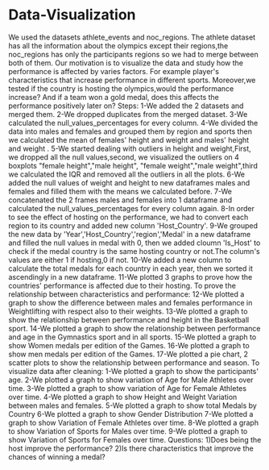 # Data-Visualization
We used the datasets athlete_events and noc_regions.
The athlete dataset has all the information about the olympics except their regions,the noc_regions has only the participants regions so we had to merge between both of them.
Our motivation is to visualize the data and study how the performance is affected by varies factors. For example player's characteristics that increase performance in different sports.
Moreover,we tested if the country is hosting the olympics,would the performance increase? And if a team won a gold medal, does this affects the performance positively later on?
Steps:
1-We added the 2 datasets and merged them.
2-We dropped duplicates from the merged dataset.
3-We calculated the null_values_percentages for every column.
4-We divided the data into males and females and grouped them by region and sports then we calculated the mean of females' height and weight and males' height and weight .
5-We started dealing with outliers in height and weight,First, we dropped all the null values,second, we visualized the outliers on 4 boxplots "female height","male height",
"female weight","male weight",third we calculated the IQR and removed all the outliers in all the plots.
6-We added the null values of weight and height to new dataframes males and females and filled them with the means we calculated before. 
7-We concatenated the 2 frames males and females into 1 dataframe and calculated the null_values_percentages for every column again.
8-In order to see the effect of hosting on the performance, we had to convert each region to its country and added new column 'Host_Country'.
9-We grouped the new data by 'Year','Host_Country','region','Medal' in a new dataframe and filled the null values in medal with 0, then we added cloumn 'Is_Host' to check if the medal country is 
the same hosting country or not.The column's values are either 1 if hosting,0 if not.
10-We added a new column to calculate the total medals for each country in each year, then we sorted it ascendingly in a new dataframe.
11-We plotted 3 graphs to prove how the countries' performance is affected due to their hosting.
To prove the relationship between characteristics and performance:
12-We plotted a graph to show the difference between males and females performance in Weightlifting with respect also to their weights.
13-We plotted a graph to show the relationship between performance and height in the Basketball sport.
14-We plotted a graph to show the relationship between performance and age in the Gymnastics sport and in all sports.
15-We plotted a graph to show Women medals per edition of the Games.
16-We plotted a graph to show men medals per edition of the Games.
17-We plotted a pie chart, 2 scatter plots to show the relationship between performance and season.
To visualize data after cleaning:
1-We plotted a graph to show the participants' age.
2-We plotted a graph to show variation of Age for Male Athletes over time.
3-We plotted a graph to show variation of Age for Female Athletes over time.
4-We plotted a graph to show Height and Weight Variation between males and females.
5-We plotted a graph to show total Medals by Country
6-We plotted a graph to show Gender Distribution
7-We plotted a graph to show Variation of Female Athletes over time.
8-We plotted a graph to show Variation of Sports for Males over time.
9-We plotted a graph to show Variation of Sports for Females over time.
Questions:
1)Does being the host improve the performance?
2)Is there characteristics that improve the chances of winning a medal?
